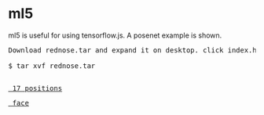 # ml5
ml5 is useful for using tensorflow.js. A posenet example is shown.
<pre>
Download rednose.tar and expand it on desktop. click index.html using firefox, chrome, or opera.

$ tar xvf rednose.tar

</pre>
<pre>
<a href='https://storage.googleapis.com/tfjs-models/demos/posenet/camera.html'> 17 positions</a>
</pre>
<pre>
<a href='https://storage.googleapis.com/tfjs-models/demos/facemesh/index.html'> face</a>
</pre>

